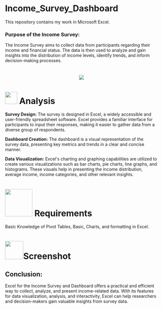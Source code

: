 # Income_Survey_Dashboard
This repository contains my work in Microsoft Excel.
<h3>Purpose of the Income Survey:</h3> The Income Survey aims to collect data from participants regarding their income and financial status. The data is then used to analyze and gain insights into the distribution of income levels, identify trends, and inform decision-making processes.


 # <p align="center"><img src ="https://encrypted-tbn0.gstatic.com/images?q=tbn:ANd9GcRI9yEweMLH06U4TxSUyL4zVFJ1HuEScL5DsgrGahfbd_EZbrqS1UzTKSplL4LaLxXybEs&usqp=CAU"></p>

# <img src="https://media.tenor.com/lvLaG5hPCncAAAAd/data-analysis.gif" width="40"> **Analysis**

<b>Survey Design:</b> The survey is designed in Excel, a widely accessible and user-friendly spreadsheet software. Excel provides a familiar interface for participants to input their responses, making it easier to gather data from a diverse group of respondents.

<b>Dashboard Creation:</b> The dashboard is a visual representation of the survey data, presenting key metrics and trends in a clear and concise manner.

<b>Data Visualization:</b> Excel's charting and graphing capabilities are utilized to create various visualizations such as bar charts, pie charts, line graphs, and histograms. These visuals help in presenting the income distribution, average income, income categories, and other relevant insights.


# <img src ="https://cdn.dribbble.com/users/760295/screenshots/4694091/db_1_8x6.gif" width= 90> **Requirements** 
Basic Knowledge of Pivot Tables, Basic, Charts, and formatting in Excel.

# <img src="https://media2.giphy.com/media/YjQk70gmQLDmJTawn0/giphy.gif?cid=6c09b952xaer02w992bk0htawwbmvmqir5fyf338xab2n9jp&ep=v1_internal_gif_by_id&rid=giphy.gif&ct=s" width="60">**Screenshot**


<h2>Conclusion:</h2>
Excel for the Income Survey and Dashboard offers a practical and efficient way to collect, analyze, and present income-related data. With its features for data visualization, analysis, and interactivity, Excel can help researchers and decision-makers gain valuable insights from survey data.





